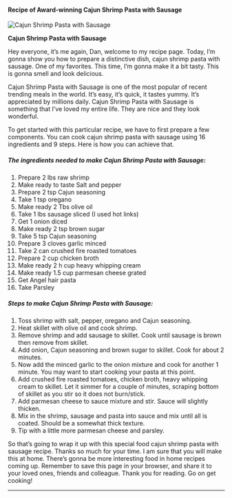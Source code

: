             

#### Recipe of Award-winning Cajun Shrimp Pasta with Sausage

![Cajun Shrimp Pasta with Sausage](https://img-global.cpcdn.com/recipes/c6bc90b4e03772dd/751x532cq70/cajun-shrimp-pasta-with-sausage-recipe-main-photo.jpg)

**Cajun Shrimp Pasta with Sausage**

Hey everyone, it’s me again, Dan, welcome to my recipe page. Today, I’m gonna show you how to prepare a distinctive dish, cajun shrimp pasta with sausage. One of my favorites. This time, I’m gonna make it a bit tasty. This is gonna smell and look delicious.

Cajun Shrimp Pasta with Sausage is one of the most popular of recent trending meals in the world. It’s easy, it’s quick, it tastes yummy. It’s appreciated by millions daily. Cajun Shrimp Pasta with Sausage is something that I’ve loved my entire life. They are nice and they look wonderful.

To get started with this particular recipe, we have to first prepare a few components. You can cook cajun shrimp pasta with sausage using 16 ingredients and 9 steps. Here is how you can achieve that.

##### The ingredients needed to make Cajun Shrimp Pasta with Sausage:

1.  Prepare 2 lbs raw shrimp
2.  Make ready to taste Salt and pepper
3.  Prepare 2 tsp Cajun seasoning
4.  Take 1 tsp oregano
5.  Make ready 2 Tbs olive oil
6.  Take 1 lbs sausage sliced (I used hot links)
7.  Get 1 onion diced
8.  Make ready 2 tsp brown sugar
9.  Take 5 tsp Cajun seasoning
10.  Prepare 3 cloves garlic minced
11.  Take 2 can crushed fire roasted tomatoes
12.  Prepare 2 cup chicken broth
13.  Make ready 2 h cup heavy whipping cream
14.  Make ready 1.5 cup parmesan cheese grated
15.  Get Angel hair pasta
16.  Take Parsley

##### Steps to make Cajun Shrimp Pasta with Sausage:

1.  Toss shrimp with salt, pepper, oregano and Cajun seasoning.
2.  Heat skillet with olive oil and cook shrimp.
3.  Remove shrimp and add sausage to skillet. Cook until sausage is brown then remove from skillet.
4.  Add onion, Cajun seasoning and brown sugar to skillet. Cook for about 2 minutes.
5.  Now add the minced garlic to the onion mixture and cook for another 1 minute. You may want to start cooking your pasta at this point.
6.  Add crushed fire roasted tomatoes, chicken broth, heavy whipping cream to skillet. Let it simmer for a couple of minutes, scraping bottom of skillet as you stir so it does not burn/stick.
7.  Add parmesan cheese to sauce mixture and stir. Sauce will slightly thicken.
8.  Mix in the shrimp, sausage and pasta into sauce and mix until all is coated. Should be a somewhat thick texture.
9.  Tip with a little more parmesan cheese and parsley.

So that’s going to wrap it up with this special food cajun shrimp pasta with sausage recipe. Thanks so much for your time. I am sure that you will make this at home. There’s gonna be more interesting food in home recipes coming up. Remember to save this page in your browser, and share it to your loved ones, friends and colleague. Thank you for reading. Go on get cooking!

* * *
